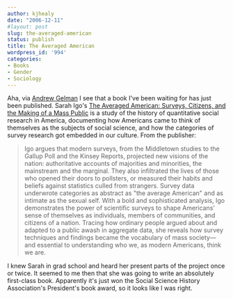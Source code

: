 ```yaml
---
author: kjhealy
date: "2006-12-11"
#layout: post
slug: the-averaged-american
status: publish
title: The Averaged American
wordpress_id: '994'
categories:
- Books
- Gender
- Sociology
---
```


Aha, via [Andrew Gelman](http://www.stat.columbia.edu/~cook/movabletype/archives/2006/12/the_averaged_am.html) I see that a book I've been waiting for has just been published. Sarah Igo's [The Averaged American: Surveys, Citizens, and the Making of a Mass Public](http://www.amazon.com/exec/obidos/ASIN/0674023218/ref=nosim/kieranhealysw-20) is a study of the history of quantitative social research in America, documenting how Americans came to think of themselves as the subjects of social science, and how the categories of survey research got embedded in our culture. From the publisher:

> Igo argues that modern surveys, from the Middletown studies to the Gallup Poll and the Kinsey Reports, projected new visions of the nation: authoritative accounts of majorities and minorities, the mainstream and the marginal. They also infiltrated the lives of those who opened their doors to pollsters, or measured their habits and beliefs against statistics culled from strangers. Survey data underwrote categories as abstract as "the average American" and as intimate as the sexual self. With a bold and sophisticated analysis, Igo demonstrates the power of scientific surveys to shape Americans' sense of themselves as individuals, members of communities, and citizens of a nation. Tracing how ordinary people argued about and adapted to a public awash in aggregate data, she reveals how survey techniques and findings became the vocabulary of mass society—and essential to understanding who we, as modern Americans, think we are.

I knew Sarah in grad school and heard her present parts of the project once or twice. It seemed to me then that she was going to write an absolutely first-class book. Apparently it's just won the Social Science History Association's President's book award, so it looks like I was right.
